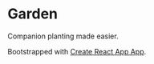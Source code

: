 # Garden

Companion planting made easier.

Bootstrapped with [Create React App App](https://github.com/facebookincubator/create-react-app).
